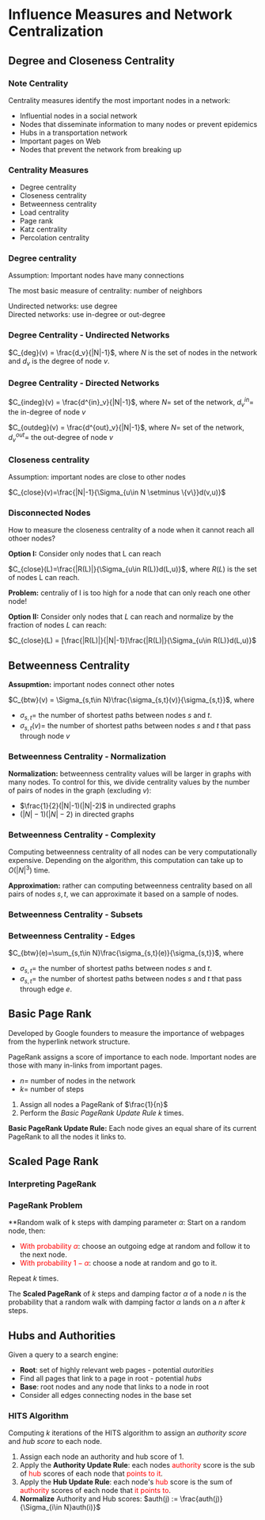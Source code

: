 # Influence Measures and Network Centralization
## Degree and Closeness Centrality
### Note Centrality
Centrality measures identify the most important nodes in a network:
- Influential nodes in a social network
- Nodes that disseminate information to many nodes or prevent epidemics
- Hubs in a transportation network
- Important pages on Web
- Nodes that prevent the network from breaking up
### Centrality Measures
- Degree centrality
- Closeness centrality
- Betweenness centrality
- Load centrality
- Page rank
- Katz centrality
- Percolation centrality
### Degree centrality
Assumption: Important nodes have many connections

The most basic measure of centrality: number of neighbors

Undirected networks: use degree <br>
Directed networks: use in-degree or out-degree

### Degree Centrality - Undirected Networks
$C_{deg}(v) = \frac{d_v}{|N|-1}$, where $N$ is the set of nodes in the network and $d_v$ is the degree of node $v$.

### Degree Centrality - Directed Networks
$C_{indeg}(v) = \frac{d^{in}_v}{|N|-1}$, where $N =$ set of the network, $d^{in}_v =$ the in-degree of node $v$

$C_{outdeg}(v) = \frac{d^{out}_v}{|N|-1}$, where $N =$ set of the network, $d^{out}_v =$ the out-degree of node $v$

### Closeness centrality
Assumption: important nodes are close to other nodes

$C_{close}(v)=\frac{|N|-1}{\Sigma_{u\in N \setminus \{v\}}d(v,u)}$

### Disconnected Nodes
How to measure the closeness centrality of a node when it cannot reach all othoer nodes?

**Option I:** Consider only nodes that L can reach

$C_{close}(L)=\frac{|R(L)|}{\Sigma_{u\in R(L)}d(L,u)}$, where $R(L)$ is the set of nodes L can reach.

**Problem:** centraliy of I is too high for a node that can only reach one other node!

**Option II:** Consider only nodes that $L$ can reach and normalize by the fraction of nodes $L$ can reach:

$C_{close}(L) = [\frac{|R(L)|}{|N|-1}]\frac{|R(L)|}{\Sigma_{u\in R(L)}d(L,u)}$

## Betweenness Centrality
**Assupmtion:** important nodes connect other notes

$C_{btw}(v) = \Sigma_{s,t\in N}\frac{\sigma_{s,t}(v)}{\sigma_{s,t}}$, where 
- $\sigma_{s,t} =$ the number of shortest paths between nodes $s$ and $t$.
- $\sigma_{s,t}(v) =$ the number of shortest paths between nodes $s$ and $t$ that pass through node $v$

### Betweenness Centrality - Normalization
**Normalization:** betweenness centrality values will be larger in graphs with many nodes. To control for this, we divide centrality values by the number of pairs of nodes in the graph (excluding $v$):
- $\frac{1}{2}(|N|-1)(|N|-2)$ in undirected graphs
- $(|N|-1)(|N|-2)$ in directed graphs

### Betweenness Centrality - Complexity
Computing betweenness centrality of all nodes can be very computationally expensive. Depending on the algorithm, this computation can take up to $O(|N|^3)$ time.

**Approximation:** rather can computing betweenness centrality based on all pairs of nodes $s,t$, we can approximate it based on a sample of nodes.

### Betweenness Centrality - Subsets

### Betweenness Centrality - Edges
$C_{btw}(e)=\sum_{s,t\in N}\frac{\sigma_{s,t}(e)}{\sigma_{s,t}}$, where
- $\sigma_{s,t}=$ the number of shortest paths between nodes $s$ and $t$.
- $\sigma_{s,t}=$ the number of shortest paths between nodes $s$ and $t$ that pass through edge $e$.

## Basic Page Rank
Developed by Google founders to measure the importance of webpages from the hyperlink network structure.

PageRank assigns a score of importance to each node. Important nodes are those with many in-links from important pages.

- $n=$ number of nodes in the network
- $k=$ number of steps

1. Assign all nodes a PageRank of $\frac{1}{n}$
2. Perform the *Basic PageRank Update Rule* $k$ times.

**Basic PageRank Update Rule:** Each node gives an equal share of its current PageRank to all the nodes it links to.

## Scaled Page Rank
### Interpreting PageRank

### PageRank Problem
**Random walk of k steps with damping parameter $\alpha$: Start on a random node, then:
- <font color='red'> With probability $\alpha$</font>: choose an outgoing edge at random and follow it to the next node.
- <font color='red'> With probability $1-\alpha$</font>: choose a node at random and go to it.

Repeat $k$ times.

The **Scaled PageRank** of $k$ steps and damping factor $\alpha$ of a node $n$ is the probability that a random walk with damping factor $\alpha$ lands on a $n$ after $k$ steps.

## Hubs and Authorities
Given a query to a search engine:
- **Root**: set of highly relevant web pages - potential *autorities*
- Find all pages that link to a page in root - potential *hubs*
- **Base**: root nodes and any node that links to a node in root
- Consider all edges connecting nodes in the base set

### HITS Algorithm
Computing $k$ iterations of the HITS algorithm to assign an *authority score* and *hub score* to each node.

1. Assign each node an authority and hub score of 1.
2. Apply the **Authority Update Rule**: each nodes <font color='red'> authority</font> score is the sub of <font color='red'> hub </font> scores of each node that <font color='red'> points to it</font>.
3. Apply the **Hub Update Rule**: each node's <font color='red'> hub </font> score is the sum of <font color='red'>authority </font> scores of each node that <font color='red'> it points to</font>.
4. **Normalize** Authority and Hub scores: $auth(j) := \frac{auth(j)}{\Sigma_{i\in N}auth(i)}$
